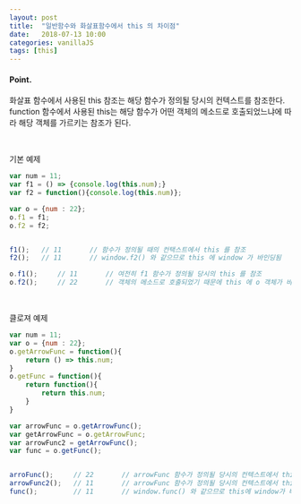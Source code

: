 ```yaml
---
layout: post
title:  "일반함수와 화살표함수에서 this 의 차이점"
date:   2018-07-13 10:00
categories: vanillaJS
tags: [this]
---
```

#### Point.
화살표 함수에서 사용된 this 참조는 해당 함수가 정의될 당시의 컨텍스트를 참조한다. function 함수에서 사용된 this는 해당 함수가 어떤 객체의 메소드로 호출되었느냐에 따라 해당 객체를 가르키는 참조가 된다.

<br>

기본 예제
```javascript
var num = 11;
var f1 = () => {console.log(this.num);}
var f2 = function(){console.log(this.num)};

var o = {num : 22};
o.f1 = f1;
o.f2 = f2;


f1();   // 11       // 함수가 정의될 때의 컨택스트에서 this 를 참조
f2();   // 11       // window.f2() 와 같으므로 this 에 window 가 바인딩됨

o.f1();     // 11       // 여전히 f1 함수가 정의될 당시의 this 를 참조
o.f2();     // 22       // 객체의 메소드로 호출되었기 때문에 this 에 o 객체가 바인딩됨
```
<br>

클로져 예제
```javascript
var num = 11;
var o = {num : 22};
o.getArrowFunc = function(){
    return () => this.num;
}
o.getFunc = function(){
    return function(){
        return this.num;
    }
}

var arrowFunc = o.getArrowFunc();
var getArrowFunc = o.getArrowFunc;
var arrowFunc2 = getArrowFunc();
var func = o.getFunc();


arroFunc();     // 22       // arrowFunc 함수가 정의될 당시의 컨텍스트에서 this 는 o 객체였음
arrowFunc2();   // 11       // arrowFunc 함수가 정의될 당시의 컨텍스트에서 this 는 window 객체 였음
func();         // 11       // window.func() 와 같으므로 this에 window가 바인딩됨
```

